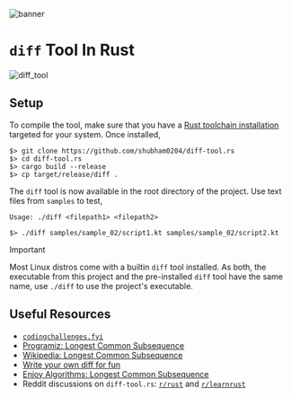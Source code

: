 
![banner](https://github.com/shubham0204/diff-tool.rs/assets/41076823/1094d471-d233-43ce-89b4-e1636d4db554)

# `diff` Tool In Rust


![diff_tool](https://github.com/shubham0204/diff-tool.rs/assets/41076823/d0f68749-08f6-40a9-80b8-6171a2436a68)

## Setup

To compile the tool, make sure that you have a [Rust toolchain installation](https://www.rust-lang.org/tools/install) targeted for your system. Once installed,

```
$> git clone https://github.com/shubham0204/diff-tool.rs
$> cd diff-tool.rs
$> cargo build --release
$> cp target/release/diff .
```

The `diff` tool is now available in the root directory of the project. Use text files from `samples` to test,

```
Usage: ./diff <filepath1> <filepath2>
```

```
$> ./diff samples/sample_02/script1.kt samples/sample_02/script2.kt
```

> [!IMPORTANT]  
> Most Linux distros come with a builtin `diff` tool installed. As both, the executable from this project and the pre-installed `diff` tool have the same name, use `./diff` to use the project's executable.

## Useful Resources

* [`codingchallenges.fyi`](https://codingchallenges.fyi/challenges/challenge-diff)
* [Programiz: Longest Common Subsequence](https://www.programiz.com/dsa/longest-common-subsequence)
* [Wikipedia: Longest Common Subsequence](https://en.wikipedia.org/wiki/Longest_common_subsequence)
* [Write your own diff for fun](https://alex.dzyoba.com/blog/writing-diff/)
* [Enjoy Algorithms: Longest Common Subsequence](https://www.enjoyalgorithms.com/blog/longest-common-subsequence)
* Reddit discussions on `diff-tool.rs`: [`r/rust`](https://www.reddit.com/r/rust/comments/1bq0xa9/difftoolrs_a_simple_diff_utility_that_uses_lcs_to/?utm_source=share&utm_medium=web3x&utm_name=web3xcss&utm_term=1&utm_content=share_button) and [`r/learnrust`](https://www.reddit.com/r/learnrust/comments/1bqcddl/difftoolrs_a_simple_diff_utility_that_uses_lcs_to/?utm_source=share&utm_medium=web3x&utm_name=web3xcss&utm_term=1&utm_content=share_button)
